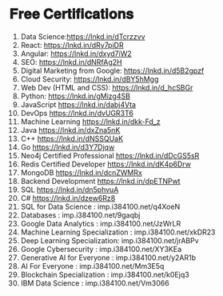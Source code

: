 # 𝐅𝐫𝐞𝐞 𝐂𝐞𝐫𝐭𝐢𝐟𝐢𝐜𝐚𝐭𝐢𝐨𝐧𝐬

1. Data Science:https://lnkd.in/dTcrzzvv
2. React: https://lnkd.in/dRy7piDR
3. Angular: https://lnkd.in/dxyd7iW2
4. SEO: https://lnkd.in/dNRfAg2H
5. Digital Marketing from Google: https://lnkd.in/d5B2gpzf
6. Cloud Security: https://lnkd.in/dBY5hMgg
7. Web Dev (HTML and CSS): https://lnkd.in/d_hcSBGr
8. Python: https://lnkd.in/gMizg4SB
9. JavaScript https://lnkd.in/dabj4Vta
10. DevOps https://lnkd.in/dvUGR3T6
11. Machine Learning https://lnkd.in/dkk-Fd_z
12. Java https://lnkd.in/dxZna5nK
13. C++ https://lnkd.in/dNSSQUaK
14. Go https://lnkd.in/d3Y7Djqw
15. Neo4j Certified Professional https://lnkd.in/dDcGS5sR
16. Redis Certified Developer https://lnkd.in/dK4p6Drw
17. MongoDB https://lnkd.in/dcnZWMRx
18. Backend Development https://lnkd.in/dpETNPwt
19. SQL https://lnkd.in/dn5phvuA
20. C# https://lnkd.in/dzew6Rz8
21. SQL for Data Science : imp.i384100.net/q4XoeN
22. Databases : imp.i384100.net/9gaqbj
23. Google Data Analytics : imp.i384100.net/JzWrLR
24. Machine Learning Specialization : imp.i384100.net/xkDR23
25. Deep Learning Specialization: imp.i384100.net/jrABPv
26. Google Cybersecurity : imp.i384100.net/XY3KEa
27. Generative AI for Everyone : imp.i384100.net/y2AR1b
28. AI For Everyone : imp.i384100.net/Mm3E5q
29. Blockchain Specialization : imp.i384100.net/k0Ejq3
30. IBM Data Science : imp.i384100.net/Vm3066
